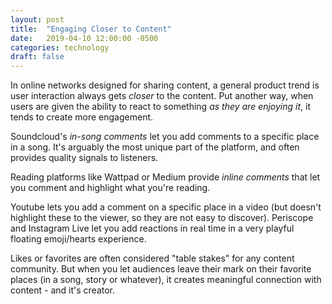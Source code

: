 ```yaml
---
layout: post
title:  "Engaging Closer to Content"
date:   2019-04-10 12:00:00 -0500
categories: technology
draft: false
---
```


In online networks designed for sharing content, a general product trend is user interaction always gets _closer_ to the content. Put another way, when users are given the ability to react to something _as they are enjoying it_, it tends to create more engagement. 

Soundcloud's _in-song comments_ let you add comments to a specific place in a song. It's arguably the most unique part of the platform, and often provides quality signals to listeners. 

Reading platforms like Wattpad or Medium provide _inline comments_ that let you comment and highlight what you're reading. 

Youtube lets you add a comment on a specific place in a video (but doesn't highlight these to the viewer, so they are not easy to discover). Periscope and Instagram Live let you add reactions in real time in a very playful floating emoji/hearts experience.

Likes or favorites are often considered "table stakes" for any content community. But when you let audiences leave their mark on their favorite places (in a song, story or whatever), it creates meaningful connection with content - and it's creator.